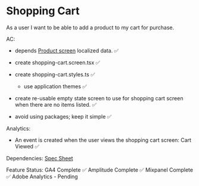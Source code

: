 # Shopping Cart

As a user I want to be able to add a product to my cart for purchase.

AC: 
- depends [Product screen](./products.md) localized data. ✅

- create shopping-cart.screen.tsx ✅
- create shopping-cart.styles.ts ✅
    - use application themes ✅
- create re-usable empty state screen to use for shopping cart screen when there are no items listed. ✅
- avoid using packages; keep it simple ✅

Analytics:
 - An event is created when the user views the shopping cart screen: Cart Viewed ✅
 
Dependencies:
    [Spec Sheet](https://docs.google.com/spreadsheets/d/1XjU3QFf_wD4_UEoyGYmgohfrjzf7GZBR1wWtNOyYD_Q/)

Feature Status:
GA4 Complete ✅
Amplitude Complete ✅
Mixpanel Complete ✅
Adobe Analytics - Pending


